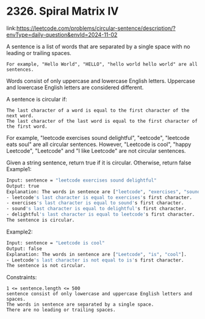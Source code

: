
# 2326. Spiral Matrix IV







link:https://leetcode.com/problems/circular-sentence/description/?envType=daily-question&envId=2024-11-02

A sentence is a list of words that are separated by a single space with no leading or trailing spaces.

    For example, "Hello World", "HELLO", "hello world hello world" are all sentences.

Words consist of only uppercase and lowercase English letters. Uppercase and lowercase English letters are considered different.

A sentence is circular if:

    The last character of a word is equal to the first character of the next word.
    The last character of the last word is equal to the first character of the first word.

For example, "leetcode exercises sound delightful", "eetcode", "leetcode eats soul" are all circular sentences. However, "Leetcode is cool", "happy Leetcode", "Leetcode" and "I like Leetcode" are not circular sentences.

Given a string sentence, return true if it is circular. Otherwise, return false
Example1:
```bash
Input: sentence = "leetcode exercises sound delightful"
Output: true
Explanation: The words in sentence are ["leetcode", "exercises", "sound", "delightful"].
- leetcode's last character is equal to exercises's first character.
- exercises's last character is equal to sound's first character.
- sound's last character is equal to delightful's first character.
- delightful's last character is equal to leetcode's first character.
The sentence is circular.
```

Example2:
```bash
Input: sentence = "Leetcode is cool"
Output: false
Explanation: The words in sentence are ["Leetcode", "is", "cool"].
- Leetcode's last character is not equal to is's first character.
The sentence is not circular.
```









Constraints:


    1 <= sentence.length <= 500
    sentence consist of only lowercase and uppercase English letters and spaces.
    The words in sentence are separated by a single space.
    There are no leading or trailing spaces.
